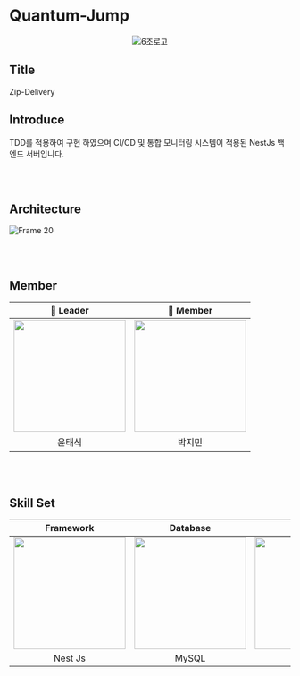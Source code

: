 # Quantum-Jump
<div align="center">
 
![6조로고](https://github.com/0110-delivery-system/.github/assets/103014298/ef882bd5-a25d-4d46-801a-52c0ae32d6a1)

</div>

## Title

Zip-Delivery


## Introduce

TDD를 적용하여 구현 하였으며 CI/CD 및 통합 모니터링 시스템이 적용된 NestJs 백엔드 서버입니다.

<br/>
<br/>

## Architecture

![Frame 20](https://github.com/0110-delivery-system/.github/assets/103014298/ab1f704c-b1fe-40e2-a7e9-49048eaf4849)



<br/>
<br/>

## Member

<div align="center">
 
| 🧑 Leader  | 🧑 Member |
| :---:  | :---: |
 [<img src="https://avatars.githubusercontent.com/u/90764424?v=4" width = "200">](https://github.com/taesikyoon)|[<img src= "https://avatars.githubusercontent.com/u/103014298?v=4" width = "200">](https://github.com/keepinblazing)|
| 윤태식 | 박지민 | 
 
</div>

<br/>
<br/>

## Skill Set

<div align="center">

| Framework | Database | Infra | CI/CD | Test |
| :---: | :---: | :---: | :---: | :---: |
| <img src="https://d33wubrfki0l68.cloudfront.net/e937e774cbbe23635999615ad5d7732decad182a/26072/logo-small.ede75a6b.svg" width = "200">| <img src="https://images.velog.io/images/bae_mung/post/2db5f978-3851-4b52-9242-8f1e9307755b/mysql.png" width = "200" >| <img src="https://futurumresearch.com/wp-content/uploads/2020/01/aws-logo.png" width = "200" >| <img src="https://upload.wikimedia.org/wikipedia/commons/thumb/e/e3/Jenkins_logo_with_title.svg/799px-Jenkins_logo_with_title.svg.png" width = "200" > | <img src="https://heropy.blog/css/images/vendor_icons/jest.png" width = "200" > |
| Nest Js | MySQL | AWS | Jenkins | Jest |

</div>





